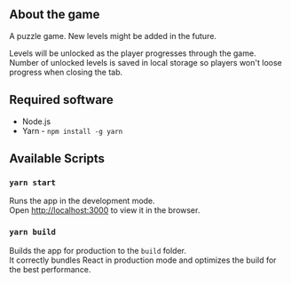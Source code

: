 ## About the game

A puzzle game. New levels might be added in the future.

Levels will be unlocked as the player progresses through the game.<br />
Number of unlocked levels is saved in local storage so players won't loose progress when closing the tab.

## Required software
- Node.js
- Yarn - `npm install -g yarn`

## Available Scripts

### `yarn start`

Runs the app in the development mode.<br />
Open [http://localhost:3000](http://localhost:3000) to view it in the browser.

### `yarn build`

Builds the app for production to the `build` folder.<br />
It correctly bundles React in production mode and optimizes the build for the best performance.